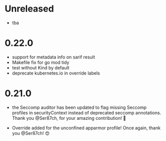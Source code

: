 # Unreleased
* tba

# 0.22.0

* support for metadata info on sarif result
* Makefile fix for go mod tidy
* test without Kind by default
* deprecate kubernetes.io in override labels


# 0.21.0
* the Seccomp auditor has been updated to flag missing Seccomp profiles in securityContext instead of deprecated seccomp annotations. Thank you @Ser87ch, for your amazing contribution! 👏

* Override added for the unconfined apparmor profile! Once again, thank you @Ser87ch! 😍
